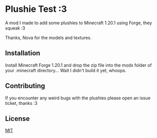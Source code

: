# Plushie Test :3

A mod I made to add some plushies to Minecraft 1.20.1 using Forge, they squeak :3

Thanks, Nova for the models and textures.

## Installation

Install Minecraft Forge 1.20.1 and drop the zip file into the mods folder of your .minecraft directory... Wait I didn't build it yet, whoops.

## Contributing

If you encounter any weird bugs with the plushies please open an issue ticket, thanks :3

## License

[MIT](https://choosealicense.com/licenses/mit/)
